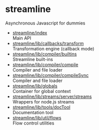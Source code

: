 # streamline

Asynchronous Javascript for dummies

* [streamline/index](index.md)  
  Main API
* [streamline/lib/callbacks/transform](lib/callbacks/transform.md)  
  Transformation engine (callback mode)
* [streamline/lib/compiler/builtins](lib/compiler/builtins.md)  
  Streamline built-ins
* [streamline/lib/compiler/compile](lib/compiler/compile.md)  
  Compiler and file loader
* [streamline/lib/compiler/compileSync](lib/compiler/compileSync.md)  
  Compiler and file loader
* [streamline/lib/globals](lib/globals.md)  
  Container for global context
* [streamline/lib/streams/server/streams](lib/streams/server/streams.md)  
  Wrappers for node.js streams
* [streamline/lib/tools/docTool](lib/tools/docTool.md)  
  Documentation tool
* [streamline/lib/util/flows](lib/util/flows.md)  
  Flow control utilities
